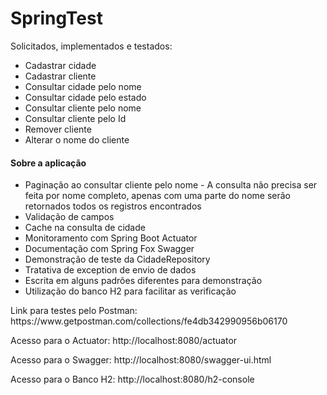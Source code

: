 # SpringTest

Solicitados, implementados e testados:

<ul>
<li>Cadastrar cidade</li>
<li>Cadastrar cliente</li>
<li>Consultar cidade pelo nome</li>
<li>Consultar cidade pelo estado</li>
<li>Consultar cliente pelo nome</li>
<li>Consultar cliente pelo Id</li>
<li>Remover cliente</li>
<li>Alterar o nome do cliente</li>
</ul>

<h4>Sobre a aplicação</h4>

<ul>
<li>Paginação ao consultar cliente pelo nome - A consulta não precisa ser feita por nome completo, apenas com uma parte do nome serão retornados todos os registros encontrados</li>
<li>Validação de campos</li>
<li>Cache na consulta de cidade</li>
<li>Monitoramento com Spring Boot Actuator</li>
<li>Documentação com Spring Fox Swagger</li>
<li>Demonstração de teste da CidadeRepository</li>
<li>Tratativa de exception de envio de dados</li>
<li>Escrita em alguns padrões diferentes para demonstração</li>
<li>Utilização do banco H2 para facilitar as verificação</li>
</ul>

<p>Link para testes pelo Postman: </br>https://www.getpostman.com/collections/fe4db342990956b06170</p>
<p>Acesso para o Actuator: http://localhost:8080/actuator</p>
<p>Acesso para o Swagger: http://localhost:8080/swagger-ui.html</p>
<p>Acesso para o Banco H2: http://localhost:8080/h2-console</p>
